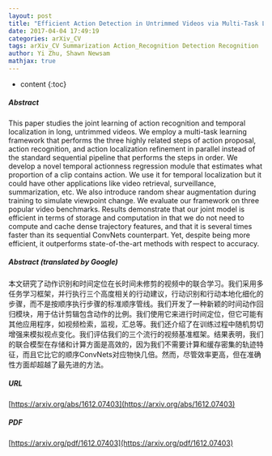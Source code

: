 ```yaml
---
layout: post
title: "Efficient Action Detection in Untrimmed Videos via Multi-Task Learning"
date: 2017-04-04 17:49:19
categories: arXiv_CV
tags: arXiv_CV Summarization Action_Recognition Detection Recognition
author: Yi Zhu, Shawn Newsam
mathjax: true
---
```


* content
{:toc}

##### Abstract
This paper studies the joint learning of action recognition and temporal localization in long, untrimmed videos. We employ a multi-task learning framework that performs the three highly related steps of action proposal, action recognition, and action localization refinement in parallel instead of the standard sequential pipeline that performs the steps in order. We develop a novel temporal actionness regression module that estimates what proportion of a clip contains action. We use it for temporal localization but it could have other applications like video retrieval, surveillance, summarization, etc. We also introduce random shear augmentation during training to simulate viewpoint change. We evaluate our framework on three popular video benchmarks. Results demonstrate that our joint model is efficient in terms of storage and computation in that we do not need to compute and cache dense trajectory features, and that it is several times faster than its sequential ConvNets counterpart. Yet, despite being more efficient, it outperforms state-of-the-art methods with respect to accuracy.

##### Abstract (translated by Google)
本文研究了动作识别和时间定位在长时间未修剪的视频中的联合学习。我们采用多任务学习框架，并行执行三个高度相关的行动建议，行动识别和行动本地化细化的步骤，而不是按顺序执行步骤的标准顺序管线。我们开发了一种新颖的时间动作回归模块，用于估计剪辑包含动作的比例。我们使用它来进行时间定位，但它可能有其他应用程序，如视频检索，监视，汇总等。我们还介绍了在训练过程中随机剪切增强来模拟视点变化。我们评估我们的三个流行的视频基准框架。结果表明，我们的联合模型在存储和计算方面是高效的，因为我们不需要计算和缓存密集的轨迹特征，而且它比它的顺序ConvNets对应物快几倍。然而，尽管效率更高，但在准确性方面却超越了最先进的方法。

##### URL
[https://arxiv.org/abs/1612.07403](https://arxiv.org/abs/1612.07403)

##### PDF
[https://arxiv.org/pdf/1612.07403](https://arxiv.org/pdf/1612.07403)

